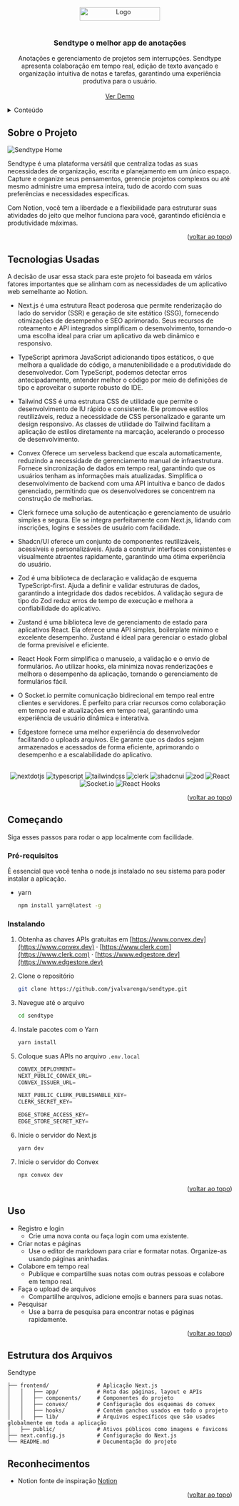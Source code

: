 <a name="readme-top"></a>
<!-- PROJECT SHIELDS -->
<!--
*** I'm using markdown "reference style" links for readability.
*** Reference links are enclosed in brackets [ ] instead of parentheses ( ).
*** See the bottom of this document for the declaration of the reference variables
*** for contributors-url, forks-url, etc. This is an optional, concise syntax you may use.
*** https://www.markdownguide.org/basic-syntax/#reference-style-links
-->
<!-- PROJECT LOGO -->
<div align="center">
    <img src="https://github.com/jvalvarenga/sendtype/blob/dev/public/logo-white.png" alt="Logo" width="180" height="30">
<br />
<br />
</div>

<!-- PROJECT -->
  <h3 align="center">Sendtype o melhor app de anotações</h3>

  <p align="center">
    Anotações e gerenciamento de projetos sem interrupções. Sendtype apresenta colaboração em tempo real, edição de texto avançado e organização intuitiva de notas e tarefas, garantindo uma experiência produtiva para o usuário.
    <br />
    <br />
    <a href="https://sendtype.vercel.app/">Ver Demo</a>
  </p>
</div>



<!-- TABLE OF CONTENTS -->
<details>
  <summary>Conteúdo</summary>
  <ol>
    <li><a href="#sobre-o-projeto">Sobre o Projeto</a></li>
    <li><a href="#tecnologias-usadas">Tecnologias Usadas</a></li>
    <li><a href="#começando">Começando</a></li>
    <li><a href="#uso">Uso</a></li></li>
    <li><a href="#estrutura-dos-arquivos">Estrutura dos Arquivos</a></li>
    <li><a href="#reconhecimentos">Reconhecimentos</a></li>
  </ol>
</details>



<!-- ABOUT THE PROJECT -->
## Sobre o Projeto

<img src="https://github.com/jvalvarenga/sendtype/blob/dev/public/preview-home.png" alt="Sendtype Home" />

Sendtype é uma plataforma versátil que centraliza todas as suas necessidades de organização, escrita e planejamento em um único espaço. Capture e organize seus pensamentos, gerencie projetos complexos ou até mesmo administre uma empresa inteira, tudo de acordo com suas preferências e necessidades específicas. 

Com Notion, você tem a liberdade e a flexibilidade para estruturar suas atividades do jeito que melhor funciona para você, garantindo eficiência e produtividade máximas.

<p align="right">(<a href="#readme-top">voltar ao topo</a>)</p>



## Tecnologias Usadas

A decisão de usar essa stack para este projeto foi baseada em vários fatores importantes que se alinham com as necessidades de um aplicativo web semelhante ao Notion.

* Next.js é uma estrutura React poderosa que permite renderização do lado do servidor (SSR) e geração de site estático (SSG), fornecendo otimizações de desempenho e SEO aprimorado. Seus recursos de roteamento e API integrados simplificam o desenvolvimento, tornando-o uma escolha ideal para criar um aplicativo da web dinâmico e responsivo.

* TypeScript aprimora JavaScript adicionando tipos estáticos, o que melhora a qualidade do código, a manutenibilidade e a produtividade do desenvolvedor. Com TypeScript, podemos detectar erros antecipadamente, entender melhor o código por meio de definições de tipo e aproveitar o suporte robusto do IDE.

* Tailwind CSS é uma estrutura CSS de utilidade que permite o desenvolvimento de IU rápido e consistente. Ele promove estilos reutilizáveis, reduz a necessidade de CSS personalizado e garante um design responsivo. As classes de utilidade do Tailwind facilitam a aplicação de estilos diretamente na marcação, acelerando o processo de desenvolvimento.

* Convex Oferece um serveless backend que escala automaticamente, reduzindo a necessidade de gerenciamento manual de infraestrutura. Fornece sincronização de dados em tempo real, garantindo que os usuários tenham as informações mais atualizadas. Simplifica o desenvolvimento de backend com uma API intuitiva e banco de dados gerenciado, permitindo que os desenvolvedores se concentrem na construção de melhorias.

* Clerk fornece uma solução de autenticação e gerenciamento de usuário simples e segura. Ele se integra perfeitamente com Next.js, lidando com inscrições, logins e sessões de usuário com facilidade.

* Shadcn/UI oferece um conjunto de componentes reutilizáveis, acessíveis e personalizáveis. Ajuda a construir interfaces consistentes e visualmente atraentes rapidamente, garantindo uma ótima experiência do usuário.

* Zod é uma biblioteca de declaração e validação de esquema TypeScript-first. Ajuda a definir e validar estruturas de dados, garantindo a integridade dos dados recebidos. A validação segura de tipo do Zod reduz erros de tempo de execução e melhora a confiabilidade do aplicativo.

* Zustand é uma biblioteca leve de gerenciamento de estado para aplicativos React. Ela oferece uma API simples, boilerplate mínimo e excelente desempenho. Zustand é ideal para gerenciar o estado global de forma previsível e eficiente.

* React Hook Form simplifica o manuseio, a validação e o envio de formulários. Ao utilizar hooks, ela minimiza novas renderizações e melhora o desempenho da aplicação, tornando o gerenciamento de formulários fácil.

* O Socket.io permite comunicação bidirecional em tempo real entre clientes e servidores. É perfeito para criar recursos como colaboração em tempo real e atualizações em tempo real, garantindo uma experiência de usuário dinâmica e interativa.

* Edgestore fornece uma melhor experiência do desenvolvedor facilitando o uploads arquivos. Ele garante que os dados sejam armazenados e acessados ​​de forma eficiente, aprimorando o desempenho e a escalabilidade do aplicativo.
<br />
 <div align="center">
    <img src="https://img.shields.io/badge/-Next_JS-black?style=for-the-badge&logoColor=white&logo=nextdotjs&color=000000" alt="nextdotjs" />
    <img src="https://img.shields.io/badge/-Typescript-black?style=for-the-badge&logoColor=white&logo=typescript&color=3178C6" alt="typescript" />
    <img src="https://img.shields.io/badge/-Tailwind_CSS-black?style=for-the-badge&logoColor=white&logo=tailwindcss&color=06B6D4" alt="tailwindcss" />
    <img src="https://img.shields.io/badge/-Clerk-black?style=for-the-badge&logoColor=white&logo=clerk&color=6C47FF" alt="clerk" />
    <img src="https://img.shields.io/badge/-Shadcn_UI-black?style=for-the-badge&logoColor=white&logo=shadcnui&color=000000" alt="shadcnui" />
    <img src="https://img.shields.io/badge/-Zod-black?style=for-the-badge&logoColor=white&logo=zod&color=3E67B1" alt="zod" />
   <img src="https://img.shields.io/badge/react-%2320232a.svg?style=for-the-badge&logo=react&logoColor=%2361DAFB" alt="React" />
    <img src="https://img.shields.io/badge/Socket.io-black?style=for-the-badge&logo=socket.io&badgeColor=010101" alt="Socket.io" />
   <img src="https://img.shields.io/badge/React%20Hook%20Form-%23EC5990.svg?style=for-the-badge&logo=reacthookform&logoColor=white" alt="React Hooks" />
  </div>

<p align="right">(<a href="#readme-top">voltar ao topo</a>)</p>



<!-- GETTING STARTED -->
## Começando

Siga esses passos para rodar o app localmente com facilidade.

### Pré-requisitos

É essencial que você tenha o node.js instalado no seu sistema para poder instalar a aplicação.
* yarn
  ```sh
  npm install yarn@latest -g
  ```

### Instalando

1. Obtenha as chaves APIs gratuitas em [https://www.convex.dev](https://www.convex.dev) · [https://www.clerk.com](https://www.clerk.com) · [https://www.edgestore.dev](https://www.edgestore.dev) 
2. Clone o repositório
   ```sh
   git clone https://github.com/jvalvarenga/sendtype.git
   ```
3. Navegue até o arquivo
   ```sh
   cd sendtype
   ```
   
5. Instale pacotes com o Yarn
   ```sh
   yarn install
   ```
6. Coloque suas APIs no arquivo `.env.local`
   ```js
   CONVEX_DEPLOYMENT=
   NEXT_PUBLIC_CONVEX_URL=
   CONVEX_ISSUER_URL=
   
   NEXT_PUBLIC_CLERK_PUBLISHABLE_KEY=
   CLERK_SECRET_KEY=
   
   EDGE_STORE_ACCESS_KEY=
   EDGE_STORE_SECRET_KEY=
   ```
6. Inicie o servidor do Next.js
   ```sh
   yarn dev
   ```
7. Inicie o servidor do Convex
   ```sh
   npx convex dev
   ```

<p align="right">(<a href="#readme-top">voltar ao topo</a>)</p>



<!-- USAGE EXAMPLES -->
## Uso

- Registro e login
  - Crie uma nova conta ou faça login com uma existente.
- Criar notas e páginas
  - Use o editor de markdown para criar e formatar notas. Organize-as usando páginas aninhadas.
- Colabore em tempo real
  - Publique e compartilhe suas notas com outras pessoas e colabore em tempo real.
- Faça o upload de arquivos
  - Compartilhe arquivos, adicione emojis e banners para suas notas.
- Pesquisar
  - Use a barra de pesquisa para encontrar notas e páginas rapidamente.  

<p align="right">(<a href="#readme-top">voltar ao topo</a>)</p>

## Estrutura dos Arquivos

<!-- FILE STRUCTURE -->
Sendtype

    ├── frontend/               # Aplicação Next.js
    │   │   ├── app/            # Rota das páginas, layout e APIs
    │   │   ├── components/     # Componentes do projeto
    │   │   ├── convex/         # Configuração dos esquemas do convex
    │   │   ├── hooks/          # Contém ganchos usados ​​em todo o projeto
    │   │   ├── lib/            # Arquivos específicos que são usados ​​globalmente em toda a aplicação
    │   ├── public/             # Ativos públicos como imagens e favicons
    ├── next.config.js          # Configuração do Next.js
    └── README.md               # Documentação do projeto


<!-- ACKNOWLEDGMENTS -->
## Reconhecimentos

* Notion fonte de inspiração [Notion](https://notion.so)

<p align="right">(<a href="#readme-top">voltar ao topo</a>)</p>
